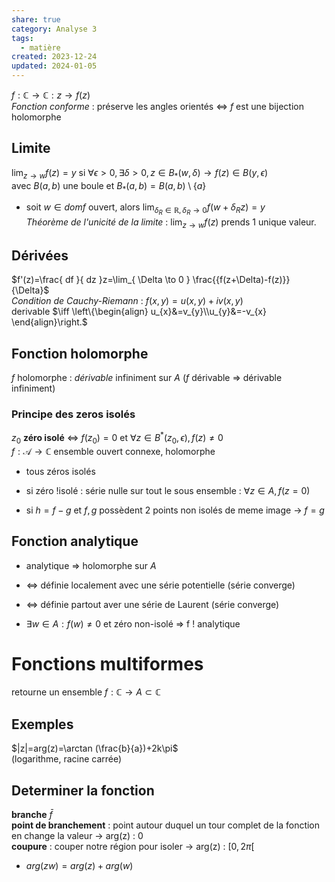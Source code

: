 ```yaml
---  
share: true  
category: Analyse 3  
tags:  
  - matière  
created: 2023-12-24  
updated: 2024-01-05  
---  
```

  
$f:\mathbb{C}\to \mathbb{C}:z \to f(z)$  
*Fonction conforme* : préserve les angles orientés $\iff$ $f$ est une bijection holomorphe  
## Limite  
$\lim_{ z \to w }f(z)=y$ si $\forall\epsilon>0,\exists\delta>0,z\in B_{*}(w,\delta)\to f(z)\in B(y,\epsilon)$  
avec $B(a,b)$ une boule et $B_{*}(a,b)=B(a,b)\setminus \{ a \}$  
  
- soit $w\in dom f$ ouvert, alors $\lim_{ \delta_{R}\in \mathbb{R}, \delta_{R} \to 0 } f(w + \delta_{R}z) = y$  
*Théorème de l'unicité de la limite* : $\lim_{ z \to w }f(z)$ prends 1 unique valeur.  
## Dérivées  
$f'(z)=\frac{ df }{ dz }z=\lim_{ \Delta \to 0 } \frac{{f(z+\Delta)-f(z)}}{\Delta}$  
*Condition de Cauchy-Riemann* : $f(x,y)=u(x,y)+iv(x,y)$   
derivable $\iff \left\{\begin{align} u_{x}&=v_{y}\\u_{y}&=-v_{x} \end{align}\right.$  
  
## Fonction holomorphe  
$f$ holomorphe : *dérivable* infiniment sur $A$ ($f$ dérivable ⇒ dérivable infiniment)  
### Principe des zeros isolés  
$z_{0}$ **zéro isolé** ⇔ $f(z_{0})=0$ et $\forall z\in B^*(z_{0},\epsilon), f(z)\neq 0$  
$f:\mathcal{A}\to \mathbb{C}$ ensemble ouvert connexe, holomorphe  
  
- tous zéros isolés  
  
- si zéro !isolé : série nulle sur tout le sous ensemble : $\forall z\in A,f(z=0)$  
  
- si $h=f-g$ et $f,g$ possèdent 2 points non isolés de meme image → $f=g$  
## Fonction analytique  
  
- analytique ⇒ holomorphe sur $A$  
  
- ⇔ définie localement avec une série potentielle (série converge)  
  
- ⇔ définie partout aver une série de Laurent (série converge)  
  
- $\exists w\in A :f(w)\neq 0$ et zéro non-isolé ⇒ f ! analytique  
# Fonctions multiformes  
retourne un ensemble $f:\mathbb{C}\to A\subset \mathbb{C}$  
## Exemples  
$|z|=arg(z)=\arctan (\frac{b}{a})+2k\pi$  
(logarithme, racine carrée)  
## Determiner la fonction  
**branche** $\bar{f}$  
**point de branchement** : point autour duquel un tour complet de la fonction en change la valeur → arg(z) : 0  
**coupure** : couper notre région pour isoler → arg(z) : $[0,2\pi[$  
  
- $arg(zw)=arg(z)+arg(w)$  
